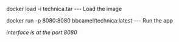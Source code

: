 docker load -i technica.tar      --- Load the image

docker run -p 8080:8080 bbcamel/technica:latest     --- Run the app

*interface is at the port 8080*

